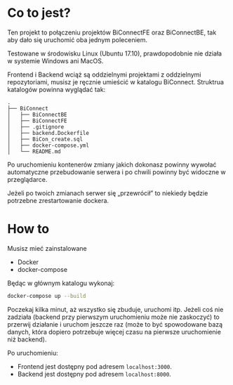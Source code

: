 # Co to jest?
Ten projekt to połączeniu projektów BiConnectFE oraz BiConnectBE, tak aby dało się uruchomić oba jednym poleceniem.

Testowane w środowisku Linux (Ubuntu 17.10), prawdopodobnie nie działa w systemie Windows ani MacOS.

Frontend i Backend wciąż są oddzielnymi projektami z oddzielnymi repozytoriami, musisz je ręcznie umieścić w katalogu BiConnect.
Struktrua katalogów powinna wyglądać tak:

```text
.
├── BiConnect
│   ├── BiConnectBE
│   ├── BiConnectFE
│   ├── .gitignore
│   ├── backend.Dockerfile
│   ├── BiCon_create.sql
│   ├── docker-compose.yml
│   └── README.md
```
 
Po uruchomieniu kontenerów zmiany jakich dokonasz powinny wywołać automatyczne przebudowanie serwera i po chwili powinny być widoczne w przeglądarce.

Jeżeli po twoich zmianach serwer się „przewrócił” to niekiedy będzie potrzebne zrestartowanie dockera.

# How to

Musisz mieć zainstalowane 
* Docker
* docker-compose

Będąc w głównym katalogu wykonaj:
```bash
docker-compose up --build
```
Poczekaj kilka minut, aż wszystko się zbuduje, uruchomi itp. Jeżeli coś nie zadziała (backend przy pierwszym uruchomieniu może nie zaskoczyć) to przerwij działanie i uruchom jeszcze raz (może to być spowodowane bazą danych, która dopiero potrzebuje więcej czasu na pierwsze uruchomienie niż backend).

Po uruchomieniu:
* Frontend jest dostępny pod adresem `localhost:3000`.
* Backend jest dostępny pod adresem `localhost:8000`.
